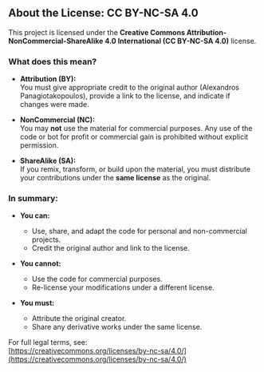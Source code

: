 ## About the License: CC BY-NC-SA 4.0

This project is licensed under the **Creative Commons Attribution-NonCommercial-ShareAlike 4.0 International (CC BY-NC-SA 4.0)** license.

### What does this mean?

- **Attribution (BY):**  
  You must give appropriate credit to the original author (Alexandros Panagiotakopoulos), provide a link to the license, and indicate if changes were made.

- **NonCommercial (NC):**  
  You may **not** use the material for commercial purposes. Any use of the code or bot for profit or commercial gain is prohibited without explicit permission.

- **ShareAlike (SA):**  
  If you remix, transform, or build upon the material, you must distribute your contributions under the **same license** as the original.

### In summary:

- **You can:**  
  - Use, share, and adapt the code for personal and non-commercial projects.
  - Credit the original author and link to the license.

- **You cannot:**  
  - Use the code for commercial purposes.
  - Re-license your modifications under a different license.

- **You must:**  
  - Attribute the original creator.
  - Share any derivative works under the same license.

For full legal terms, see:  
[https://creativecommons.org/licenses/by-nc-sa/4.0/](https://creativecommons.org/licenses/by-nc-sa/4.0/)
